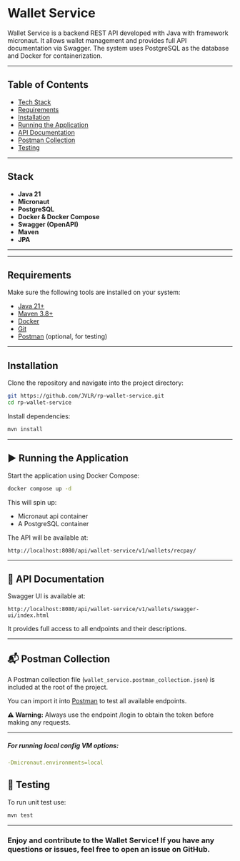 # Wallet Service

Wallet Service is a backend REST API developed with Java with framework micronaut. It allows wallet management and
provides full
API documentation via Swagger. The system uses PostgreSQL as the database and Docker for containerization.

---

## Table of Contents

- [Tech Stack](#-tech-stack)
- [Requirements](#-requirements)
- [Installation](#-installation)
- [Running the Application](#-running-the-application)
- [API Documentation](#-api-documentation)
- [Postman Collection](#-postman-collection)
- [Testing](#-testing)

---

## Stack

- **Java 21**
- **Micronaut**
- **PostgreSQL**
- **Docker & Docker Compose**
- **Swagger (OpenAPI)**
- **Maven**
- **JPA**

---

---

## Requirements

Make sure the following tools are installed on your system:

- [Java 21+](https://adoptium.net/)
- [Maven 3.8+](https://maven.apache.org/)
- [Docker](https://www.docker.com/)
- [Git](https://git-scm.com/)
- [Postman](https://www.postman.com/) (optional, for testing)

---

## Installation

Clone the repository and navigate into the project directory:

```bash
git https://github.com/JVLR/rp-wallet-service.git
cd rp-wallet-service
```

Install dependencies:

```bash
mvn install
```

---

## ▶ Running the Application

Start the application using Docker Compose:

```bash
docker compose up -d
```

This will spin up:

- Micronaut api container
- A PostgreSQL container

The API will be available at:

```
http://localhost:8080/api/wallet-service/v1/wallets/recpay/
```

---

## 📄 API Documentation

Swagger UI is available at:

```
http://localhost:8080/api/wallet-service/v1/wallets/swagger-ui/index.html
```

It provides full access to all endpoints and their descriptions.

---

## 📬 Postman Collection

A Postman collection file (`wallet_service.postman_collection.json`) is included at the root of the project.

You can import it into [Postman](https://www.postman.com/) to test all available endpoints.

**⚠️ Warning:** Always use the endpoint /login to obtain the token before making any requests.

---

##### For running local config VM options:

```yaml
-Dmicronaut.environments=local
```

## 🧪 Testing

To run unit test use:

```bash
mvn test
```
---

### Enjoy and contribute to the Wallet Service! If you have any questions or issues, feel free to open an issue on GitHub.